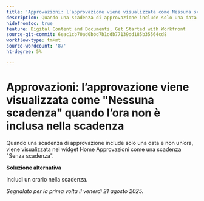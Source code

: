 ```yaml
---
title: 'Approvazioni: l’approvazione viene visualizzata come Nessuna scadenza quando l’ora non è inclusa nella scadenza'
description: Quando una scadenza di approvazione include solo una data e non un’ora, viene visualizzata nel widget Home Approvazioni come scadenza non specificata.
hidefromtoc: true
feature: Digital Content and Documents, Get Started with Workfront
source-git-commit: 6eac1cb70ad0bbd7b1ddb77139dd185b35564cd8
workflow-type: tm+mt
source-wordcount: '87'
ht-degree: 5%

---
```



# Approvazioni: l’approvazione viene visualizzata come &quot;Nessuna scadenza&quot; quando l’ora non è inclusa nella scadenza

Quando una scadenza di approvazione include solo una data e non un’ora, viene visualizzata nel widget Home Approvazioni come una scadenza &quot;Senza scadenza&quot;.

**Soluzione alternativa**

Includi un orario nella scadenza.

_Segnalato per la prima volta il venerdì 21 agosto 2025._

